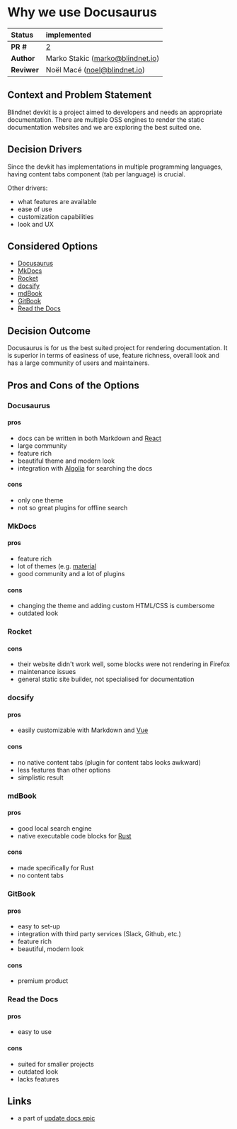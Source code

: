 # Why we use Docusaurus

| Status      | implemented                                                                             |
| :---------- | :-------------------------------------------------------------------------------------- |
| **PR #**    | [2](https://github.com/blindnet-io/blindnet-docs/issues/2)                              |
| **Author**  | Marko Stakic (marko@blindnet.io)                                                        |
| **Reviwer** | Noël Macé (noel@blindnet.io)                                                            |

## Context and Problem Statement

Blindnet devkit is a project aimed to developers and needs an appropriate documentation. There are multiple OSS engines to render the static documentation websites and we are exploring the best suited one.

## Decision Drivers

Since the devkit has implementations in multiple programming languages, having content tabs component (tab per language) is crucial.

Other drivers:
- what features are available
- ease of use
- customization capabilities
- look and UX

## Considered Options

- [Docusaurus](https://docusaurus.io)
- [MkDocs](https://www.mkdocs.org)
- [Rocket](https://rocket.modern-web.dev)
- [docsify](https://docsify.js.org)
- [mdBook](https://rust-lang.github.io/mdBook)
- [GitBook](https://www.gitbook.com)
- [Read the Docs](https://readthedocs.org)

## Decision Outcome

Docusaurus is for us the best suited project for rendering documentation. It is superior in terms of easiness of use, feature richness, overall look and has a large community of users and maintainers.

## Pros and Cons of the Options

### Docusaurus

#### pros
- docs can be written in both Markdown and [React](https://reactjs.org)
- large community
- feature rich
- beautiful theme and modern look
- integration with [Algolia](https://www.algolia.com) for searching the docs

#### cons
- only one theme
- not so great plugins for offline search

### MkDocs

#### pros
- feature rich
- lot of themes (e.g. [material](https://squidfunk.github.io/mkdocs-material)
- good community and a lot of plugins

#### cons
- changing the theme and adding custom HTML/CSS is cumbersome
- outdated look

### Rocket

#### cons
- their website didn't work well, some blocks were not rendering in Firefox
- maintenance issues
- general static site builder, not specialised for documentation

### docsify

#### pros
- easily customizable with Markdown and [Vue](https://vuejs.org)

#### cons
- no native content tabs (plugin for content tabs looks awkward)
- less features than other options
- simplistic result

### mdBook

#### pros
- good local search engine
- native executable code blocks for [Rust](https://www.rust-lang.org)

#### cons
- made specifically for Rust
- no content tabs

### GitBook

#### pros
- easy to set-up
- integration with third party services (Slack, Github, etc.)
- feature rich
- beautiful, modern look

#### cons
- premium product

### Read the Docs

#### pros
- easy to use

#### cons
- suited for smaller projects
- outdated look
- lacks features

## Links

- a part of [update docs epic](https://github.com/blindnet-io/communication-management/issues/14)

<!-- markdownlint-disable-file MD013 -->
